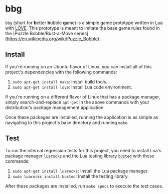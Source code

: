 # bbg #

`bbg` (short for **b**etter **b**ubble **g**ame) is a simple game prototype
written in Lua with [LÖVE](https://love2d.org/). This prototype is meant to
imitate the base game rules found in the [Puzzle Bobble/Bust-a-Move series]
(https://en.wikipedia.org/wiki/Puzzle_Bobble).

## Install ##

If you're running on an Ubuntu flavor of Linux, you can install all of this
project's dependencies with the following commands:

1. `sudo apt-get install make`: Install build tools.
1. `sudo apt-get install love`: Install Lua code environment.

If you're running on a different flavor of Linux that has a package manager,
simply search-and-replace `apt-get` in the above commands with your distribution's
package management application.

Once these packages are installed, running the application is as simple as
navigating to this project's base directory and running `make`.

## Test ##

To run the internal regression tests for this project, you need to install Lua's
package manager [`luarocks`](https://luarocks.org/) and the Lua testing library
[`busted`](https://olivinelabs.com/busted/) with these commands:

1. `sudo apt-get install luarocks`: Install the Lua package manager.
1. `sudo luarocks install busted`: Install the testing library.

After these packages are installed, run `make specs` to execute the test cases.
